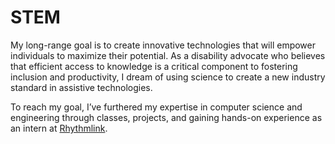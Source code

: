 # STEM

My long-range goal is to create innovative technologies that will empower individuals to maximize their potential. As a disability advocate who believes that efficient access to knowledge is a critical component to fostering inclusion and productivity, I dream of using science to create a new industry standard in assistive technologies. 

To reach my goal, I’ve furthered my expertise in computer science and engineering through classes, projects, and gaining hands-on experience as an intern at [Rhythmlink](https://rhythmlink.com/).